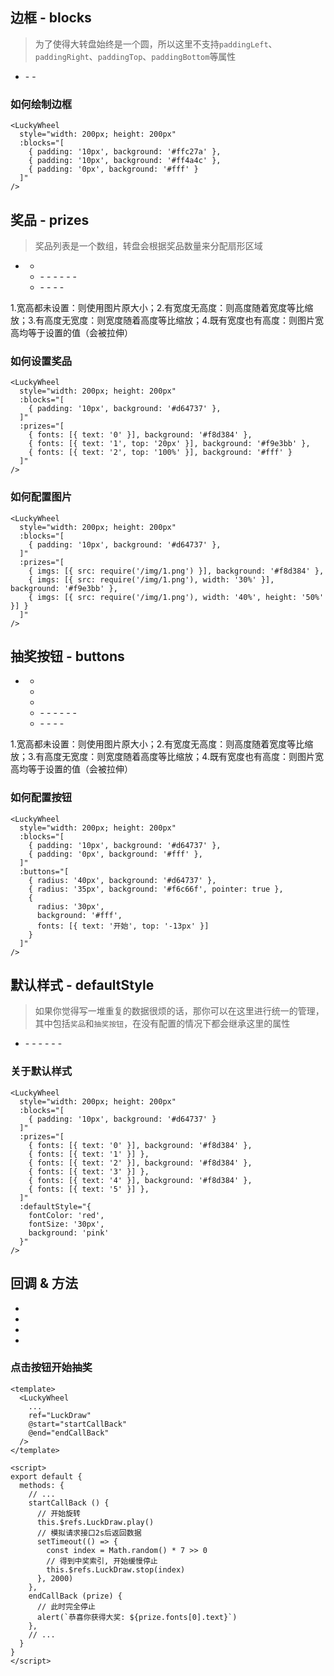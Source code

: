 
<Empty />

## 边框 - blocks

> 为了使得大转盘始终是一个圆，所以这里不支持`paddingLeft`、`paddingRight`、`paddingTop`、`paddingBottom`等属性

- <Describe name="blocks?: Array<object>" mean="" />
  - <Describe name="padding: string" mean="内边距" desc="边框必须是等宽的, 所以 padding 只能输入一个值" :isRequire="true" />
  - <Describe name="background: string" mean="背景颜色" desc="可填写16进制颜色哈希值或 rgba" :isRequire="true" />

### 如何绘制边框

<Exhibition>
  <template v-slot:code>
    <LuckyWheel
      style="width: 200px; height: 200px"
      :blocks="[
        { padding: '10px', background: '#ffc27a' },
        { padding: '10px', background: '#ff4a4c' },
        { padding: '0px', background: '#fff' }
      ]"
    />
  </template>
  <template v-slot:text>
    <li>第一个橘色的 block 的直径等于200px，等于父容器的宽</li>
    <li>第二个红色的 block：直径等于180px，因为第一个 block 的<code>padding</code>上下左右同时挤出10px</li>
    <li>第三个白色的 block：直径等于160px，因为第二个 block 的<code>padding</code>同样也挤出10px</li>
    <li>最后白色 block 挤出的部分就是奖品区域了</li>
  </template>
</Exhibition>

```vue
<LuckyWheel
  style="width: 200px; height: 200px"
  :blocks="[
    { padding: '10px', background: '#ffc27a' },
    { padding: '10px', background: '#ff4a4c' },
    { padding: '0px', background: '#fff' }
  ]"
/>
```

## 奖品 - prizes

> 奖品列表是一个数组，转盘会根据奖品数量来分配扇形区域

- <Describe name="prizes?: Array<object>" mean="奖品列表" />

  - <Describe name="background?: string" mean="扇形背景色" desc="可继承 defaultStyle 背景色，默认为 '#fff'" />

  - <Describe name="fonts?: Array<object>" mean="文字列表" />
    - <Describe name="text: string" mean="字体内容" desc="可以使用 \n 用来换行" :isRequire="true" />
    - <Describe name="top?: string" mean="距离顶部的高度" desc="书写格式为：20 | '20px' | '20%'，默认为 0" />
    - <Describe name="fontColor?: string" mean="字体颜色" desc="可继承 defaultStyle 字体颜色，默认为 '#000'" />
    - <Describe name="fontSize?: string" mean="字体大小(px)" desc="可继承 defaultStyle 字体大小，默认为 '22px'" />
    - <Describe name="fontStyle?: string" mean="字体样式" desc="可继承 defaultStyle 字体样式，默认为 'sans-serif'" />
    - <Describe name="lineHeight?: string" mean="字体行高" desc="默认等于字体大小" />

  - <Describe name="imgs?: Array<object>" mean="图片列表" />
    - <Describe name="src: string" mean="图片路径" :isRequire="true" />
    - <Describe name="top?: string" mean="距离顶部的高度" desc="可以写 20px 也可以是 20%，默认为 0" />
    - <Describe name="width?: string" mean="图片宽度" desc="关于图片宽高有四种可能" />
    - <Describe name="height?: string" mean="图片高度" desc="关于图片宽高有四种可能" />

1.宽高都未设置：则使用图片原大小；2.有宽度无高度：则高度随着宽度等比缩放；3.有高度无宽度：则宽度随着高度等比缩放；4.既有宽度也有高度：则图片宽高均等于设置的值（会被拉伸）

### 如何设置奖品

<Exhibition>
  <template v-slot:code>
    <LuckyWheel
      style="width: 200px; height: 200px"
      :blocks="[
        { padding: '10px', background: '#d64737' },
      ]"
      :prizes="[
        { fonts: [{ text: '0' }], background: '#f8d384' },
        { fonts: [{ text: '1', top: '20px' }], background: '#f9e3bb' },
        { fonts: [{ text: '2', top: '100%' }], background: '#fff' }
      ]"
    />
  </template>
  <template v-slot:text>
    <li>奖品区域为扇形，会平分整个大转盘并以顺时针方向绘制，建议配置不同的背景色方便区分</li>
    <li>文字默认以扇形的中线居中，会自动随着扇形的旋转而旋转</li>
    <li>2号扇形的top为100%，所以他的文字超出了原本的区域</li>
  </template>
</Exhibition>

```vue
<LuckyWheel
  style="width: 200px; height: 200px"
  :blocks="[
    { padding: '10px', background: '#d64737' },
  ]"
  :prizes="[
    { fonts: [{ text: '0' }], background: '#f8d384' },
    { fonts: [{ text: '1', top: '20px' }], background: '#f9e3bb' },
    { fonts: [{ text: '2', top: '100%' }], background: '#fff' }
  ]"
/>
```

### 如何配置图片

<Exhibition>
  <template v-slot:code>
    <LuckyWheel
      style="width: 200px; height: 200px"
      :blocks="[
        { padding: '10px', background: '#d64737' },
      ]"
      :prizes="[
        { imgs: [{ src: $withBase('/img/1.png') }], background: '#f8d384' },
        { imgs: [{ src: $withBase('/img/1.png'), width: '30%' }], background: '#f9e3bb' },
        { imgs: [{ src: $withBase('/img/1.png'), width: '40%', height: '50%' }] }
      ]"
    />
  </template>
  <template v-slot:text>
    <li>图片跟文字一样，会默认以扇形的中线居中</li>
    <li>0号扇形的图片因为没有设置宽度或高度限制，所以他显示了图片的原本大小</li>
    <li>1号扇形的图片只设置了宽度，那高度就会随着宽度进行等比缩放</li>
    <li>2号扇形的图片同时设置了宽度和高度，所以他被拉伸了</li>
  </template>
</Exhibition>

```vue
<LuckyWheel
  style="width: 200px; height: 200px"
  :blocks="[
    { padding: '10px', background: '#d64737' },
  ]"
  :prizes="[
    { imgs: [{ src: require('/img/1.png') }], background: '#f8d384' },
    { imgs: [{ src: require('/img/1.png'), width: '30%' }], background: '#f9e3bb' },
    { imgs: [{ src: require('/img/1.png'), width: '40%', height: '50%' }] }
  ]"
/>
```

## 抽奖按钮 - buttons

- <Describe name="buttons?: Array<object>" mean="抽奖按钮列表" />

  - <Describe name="radius?: string" mean="按钮半径" desc="" />
  - <Describe name="pointer?: boolean" mean="是否显示指针" desc="默认为 false" />
  - <Describe name="background?: string" mean="按钮背景色" desc="可继承 defaultStyle 背景色，默认为 '#fff'" />

  - <Describe name="fonts?: Array<object>" mean="文字列表" />
    - <Describe name="text: string" mean="字体内容" desc="可以使用 \n 用来换行" :isRequire="true" />
    - <Describe name="top?: string" mean="距离顶部的高度" desc="书写格式为：20 | '20px' | '20%'，默认为 0" />
    - <Describe name="fontColor?: string" mean="字体颜色" desc="可继承 defaultStyle 字体颜色，默认为 '#000'" />
    - <Describe name="fontSize?: string" mean="字体大小(px)" desc="可继承 defaultStyle 字体大小，默认为 '22px'" />
    - <Describe name="fontStyle?: string" mean="字体样式" desc="可继承 defaultStyle 字体样式，默认为 'sans-serif'" />
    - <Describe name="lineHeight?: string" mean="字体行高" desc="默认等于字体大小" />

  - <Describe name="imgs?: Array<object>" mean="图片列表" />
    - <Describe name="src: string" mean="图片路径" :isRequire="true" />
    - <Describe name="top?: string" mean="离圆心的距离" desc="可以写 20px 也可以是 20%，默认为 0" />
    - <Describe name="width?: string" mean="图片宽度" desc="关于图片宽高有四种可能" />
    - <Describe name="height?: string" mean="图片高度" desc="关于图片宽高有四种可能" />

1.宽高都未设置：则使用图片原大小；2.有宽度无高度：则高度随着宽度等比缩放；3.有高度无宽度：则宽度随着高度等比缩放；4.既有宽度也有高度：则图片宽高均等于设置的值（会被拉伸）

### 如何配置按钮

<Exhibition>
  <template v-slot:code>
    <LuckyWheel
      style="width: 200px; height: 200px"
      :blocks="[
        { padding: '10px', background: '#d64737' },
        { padding: '0px', background: '#fff' },
      ]"
      :buttons="[
        { radius: '40px', background: '#d64737' },
        { radius: '35px', background: '#f6c66f', pointer: true },
        {
          radius: '30px',
          background: '#fff',
          fonts: [{ text: '开始', top: '-13px' }]
        }
      ]"
    />
  </template>
  <template v-slot:text>
    <li><code>buttons</code>的绘制顺序为从上到下，所以要注意半径的大小，以免下面的按钮过大，把后面的按钮覆盖掉</li>
    <li><code>pointer</code>属性控制 item 是否显示指针，如果你想要一个炫酷的指针，那你可以通过引入 img 的方式来实现</li>
    <li>我通常建议你在最后一个按钮里面绘制文字或图片，来避免被覆盖掉</li>
  </template>
</Exhibition>

```vue
<LuckyWheel
  style="width: 200px; height: 200px"
  :blocks="[
    { padding: '10px', background: '#d64737' },
    { padding: '0px', background: '#fff' },
  ]"
  :buttons="[
    { radius: '40px', background: '#d64737' },
    { radius: '35px', background: '#f6c66f', pointer: true },
    {
      radius: '30px',
      background: '#fff',
      fonts: [{ text: '开始', top: '-13px' }]
    }
  ]"
/>
```

## 默认样式 - defaultStyle

> 如果你觉得写一堆重复的数据很烦的话，那你可以在这里进行统一的管理，其中包括`奖品`和`抽奖按钮`，在没有配置的情况下都会继承这里的属性

- <Describe name="defaultStyle?: object" mean="格子默认样式" />
  - <Describe name="fontColor?: string" mean="字体颜色" desc="默认是 '#000' 黑色" />
  - <Describe name="fontSize?: string" mean="字体大小(px)" desc="默认是 '18px'" />
  - <Describe name="fontStyle?: string" mean="字体样式" desc="默认是 'sans-serif'" />
  - <Describe name="lineHeight?: string" mean="字体行高" desc="默认等于字体大小" />
  - <Describe name="textAlign?: string" mean="文字和图片的对其方式" desc="目前只能居中!" />
  - <Describe name="background?: string" mean="奖品区域背景颜色" desc="默认是 '#fff' 白色" />

### 关于默认样式

<Exhibition>
  <template v-slot:code>
    <LuckyWheel
      style="width: 200px; height: 200px"
      :blocks="[
        { padding: '10px', background: '#d64737' }
      ]"
      :prizes="[
        { fonts: [{ text: '0' }], background: '#f8d384' },
        { fonts: [{ text: '1' }] },
        { fonts: [{ text: '2' }], background: '#f8d384' },
        { fonts: [{ text: '3' }] },
        { fonts: [{ text: '4' }], background: '#f8d384' },
        { fonts: [{ text: '5' }] },
      ]"
      :defaultStyle="{
        fontColor: 'red',
        fontSize: '30px',
        background: 'pink'
      }"
    />
  </template>
  <template v-slot:text>
    <li><code>textAlign</code>对其方式目前只支持 center</li>
    <li><code>background</code>属性只有在奖品区域没有配置背景色时才会生效，但是按钮的背景色不会继承这里，而是显示透明色</li>
  </template>
</Exhibition>

```vue
<LuckyWheel
  style="width: 200px; height: 200px"
  :blocks="[
    { padding: '10px', background: '#d64737' }
  ]"
  :prizes="[
    { fonts: [{ text: '0' }], background: '#f8d384' },
    { fonts: [{ text: '1' }] },
    { fonts: [{ text: '2' }], background: '#f8d384' },
    { fonts: [{ text: '3' }] },
    { fonts: [{ text: '4' }], background: '#f8d384' },
    { fonts: [{ text: '5' }] },
  ]"
  :defaultStyle="{
    fontColor: 'red',
    fontSize: '30px',
    background: 'pink'
  }"
/>
```

## 回调 & 方法

- <Describe name="strat?: Function" mean="开始抽奖前" desc="当点击抽奖按钮时，触发该回调" />
- <Describe name="end?: Function" mean="抽奖结束后" desc="当九宫格完全停止时，触发该回调" />
- <Describe name="play()" mean="开始抽奖" desc="调用该方法时，游戏才会开始, 没有参数" />
- <Describe name="stop(index)" mean="缓慢停止抽奖" desc="调用该方法时，才会缓慢停止, 参数是中奖的索引" />

### 点击按钮开始抽奖

<Exhibition>
  <template v-slot:code>
    <demo-ymc-wheel />
  </template>
  <template v-slot:text>
    <p>正常的流程是：</p>
    <p>1. 当你点击抽奖按钮时触发<code>strat</code>回调函数，接下来你可以调用<code>play()</code>方法先让大转盘转起来，然后紧接着去请求接口拿数据，或是你自己随机一个index</p>
    <p>2. 当接口拿到<code>index</code>中奖索引之后，你就可以调用<code>stop(index)</code>方法了，此时大转盘会缓慢停止，当完全停止之后就会触发end回调函数</p>
    <p>3. 最后在<code>end</code>回调函数里面，得到中奖奖品的全部信息，你就可以在这里执行逻辑告诉用户他中奖了</p>
  </template>
</Exhibition>

```vue
<template>
  <LuckyWheel
    ...
    ref="LuckDraw"
    @start="startCallBack"
    @end="endCallBack"
  />
</template>

<script>
export default {
  methods: {
    // ...
    startCallBack () {
      // 开始旋转
      this.$refs.LuckDraw.play()
      // 模拟请求接口2s后返回数据
      setTimeout(() => {
        const index = Math.random() * 7 >> 0
        // 得到中奖索引, 开始缓慢停止
        this.$refs.LuckDraw.stop(index)
      }, 2000)
    },
    endCallBack (prize) {
      // 此时完全停止
      alert(`恭喜你获得大奖: ${prize.fonts[0].text}`)
    },
    // ...
  }
}
</script>
```
